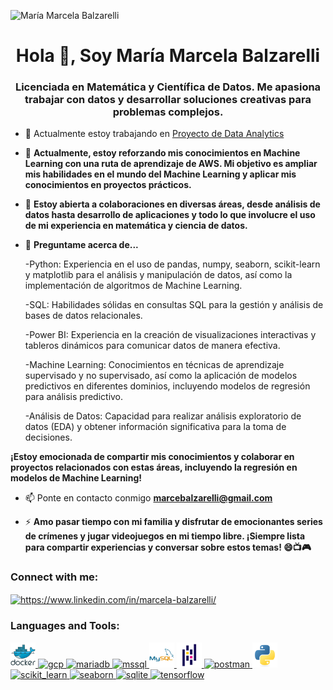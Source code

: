 ![María Marcela Balzarelli](https://www.canva.com/design/DAFpRlYmwqs/lA2I7gi-kvnMoey6MVWu3g/edit?utm_content=DAFpRlYmwqs&utm_campaign=designshare&utm_medium=link2&utm_source=sharebutton)

<h1 align="center">Hola 👋, Soy María Marcela Balzarelli</h1>
<h3 align="center">Licenciada en Matemática y Científica de Datos. Me apasiona trabajar con datos y desarrollar soluciones creativas para problemas complejos.</h3>

- 🔭 Actualmente estoy trabajando en [Proyecto de Data Analytics](https://github.com/marcebalzarelli/PI2-Data_Analytics-Telecomunicaciones.git)

- 🌱 **Actualmente, estoy reforzando mis conocimientos en Machine Learning con una ruta de aprendizaje de AWS. Mi objetivo es ampliar mis habilidades en el mundo del Machine Learning y aplicar mis conocimientos en proyectos prácticos.**

- 👯 **Estoy abierta a colaboraciones en diversas áreas, desde análisis de datos hasta desarrollo de aplicaciones y todo lo que involucre el uso de mi experiencia en matemática y ciencia de datos.**

- 💬 **Preguntame acerca de...**

  -Python: Experiencia en el uso de pandas, numpy, seaborn, scikit-learn y matplotlib para el análisis y manipulación de datos, así como la implementación de algoritmos de Machine Learning.

  -SQL: Habilidades sólidas en consultas SQL para la gestión y análisis de bases de datos relacionales.

  -Power BI: Experiencia en la creación de visualizaciones interactivas y tableros dinámicos para comunicar datos de manera efectiva.

  -Machine Learning: Conocimientos en técnicas de aprendizaje supervisado y no supervisado, así como la aplicación de modelos predictivos en diferentes dominios, incluyendo modelos de regresión para análisis predictivo.

  -Análisis de Datos: Capacidad para realizar análisis exploratorio de datos (EDA) y obtener información significativa para la toma de decisiones.

**¡Estoy emocionada de compartir mis conocimientos y colaborar en proyectos relacionados con estas áreas, incluyendo la regresión en modelos de Machine Learning!**

- 📫 Ponte en contacto conmigo **marcebalzarelli@gmail.com**

- ⚡ **Amo pasar tiempo con mi familia y disfrutar de emocionantes series de crímenes y jugar videojuegos en mi tiempo libre. ¡Siempre lista para compartir experiencias y conversar sobre estos temas! 😄📺🎮**

<h3 align="left">Connect with me:</h3>
<p align="left">
<a href="https://linkedin.com/in/https://www.linkedin.com/in/marcela-balzarelli/" target="blank"><img align="center" src="https://raw.githubusercontent.com/rahuldkjain/github-profile-readme-generator/master/src/images/icons/Social/linked-in-alt.svg" alt="https://www.linkedin.com/in/marcela-balzarelli/" height="30" width="40" /></a>
</p>

<h3 align="left">Languages and Tools:</h3>
<p align="left"> <a href="https://www.docker.com/" target="_blank" rel="noreferrer"> <img src="https://raw.githubusercontent.com/devicons/devicon/master/icons/docker/docker-original-wordmark.svg" alt="docker" width="40" height="40"/> </a> <a href="https://cloud.google.com" target="_blank" rel="noreferrer"> <img src="https://www.vectorlogo.zone/logos/google_cloud/google_cloud-icon.svg" alt="gcp" width="40" height="40"/> </a> <a href="https://mariadb.org/" target="_blank" rel="noreferrer"> <img src="https://www.vectorlogo.zone/logos/mariadb/mariadb-icon.svg" alt="mariadb" width="40" height="40"/> </a> <a href="https://www.microsoft.com/en-us/sql-server" target="_blank" rel="noreferrer"> <img src="https://www.svgrepo.com/show/303229/microsoft-sql-server-logo.svg" alt="mssql" width="40" height="40"/> </a> <a href="https://www.mysql.com/" target="_blank" rel="noreferrer"> <img src="https://raw.githubusercontent.com/devicons/devicon/master/icons/mysql/mysql-original-wordmark.svg" alt="mysql" width="40" height="40"/> </a> <a href="https://pandas.pydata.org/" target="_blank" rel="noreferrer"> <img src="https://raw.githubusercontent.com/devicons/devicon/2ae2a900d2f041da66e950e4d48052658d850630/icons/pandas/pandas-original.svg" alt="pandas" width="40" height="40"/> </a> <a href="https://postman.com" target="_blank" rel="noreferrer"> <img src="https://www.vectorlogo.zone/logos/getpostman/getpostman-icon.svg" alt="postman" width="40" height="40"/> </a> <a href="https://www.python.org" target="_blank" rel="noreferrer"> <img src="https://raw.githubusercontent.com/devicons/devicon/master/icons/python/python-original.svg" alt="python" width="40" height="40"/> </a> <a href="https://scikit-learn.org/" target="_blank" rel="noreferrer"> <img src="https://upload.wikimedia.org/wikipedia/commons/0/05/Scikit_learn_logo_small.svg" alt="scikit_learn" width="40" height="40"/> </a> <a href="https://seaborn.pydata.org/" target="_blank" rel="noreferrer"> <img src="https://seaborn.pydata.org/_images/logo-mark-lightbg.svg" alt="seaborn" width="40" height="40"/> </a> <a href="https://www.sqlite.org/" target="_blank" rel="noreferrer"> <img src="https://www.vectorlogo.zone/logos/sqlite/sqlite-icon.svg" alt="sqlite" width="40" height="40"/> </a> <a href="https://www.tensorflow.org" target="_blank" rel="noreferrer"> <img src="https://www.vectorlogo.zone/logos/tensorflow/tensorflow-icon.svg" alt="tensorflow" width="40" height="40"/> </a> </p>
